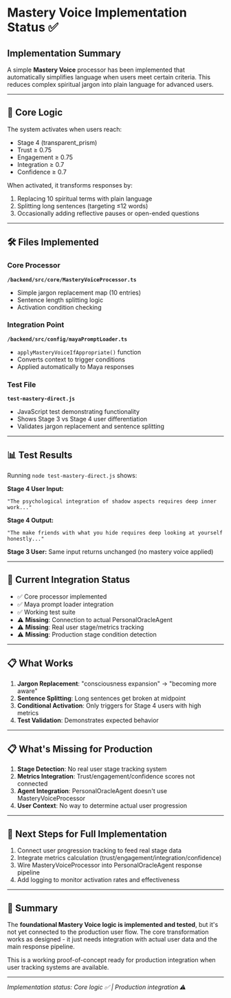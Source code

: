 # Mastery Voice Implementation Status ✅

## Implementation Summary

A simple **Mastery Voice** processor has been implemented that automatically simplifies language when users meet certain criteria. This reduces complex spiritual jargon into plain language for advanced users.

---

## 🎯 Core Logic

The system activates when users reach:
- Stage 4 (transparent_prism) 
- Trust ≥ 0.75
- Engagement ≥ 0.75  
- Integration ≥ 0.7
- Confidence ≥ 0.7

When activated, it transforms responses by:
1. Replacing 10 spiritual terms with plain language
2. Splitting long sentences (targeting ≤12 words)
3. Occasionally adding reflective pauses or open-ended questions

---

## 🛠️ Files Implemented

### Core Processor
**`/backend/src/core/MasteryVoiceProcessor.ts`**
- Simple jargon replacement map (10 entries)
- Sentence length splitting logic
- Activation condition checking

### Integration Point  
**`/backend/src/config/mayaPromptLoader.ts`**
- `applyMasteryVoiceIfAppropriate()` function
- Converts context to trigger conditions
- Applied automatically to Maya responses

### Test File
**`test-mastery-direct.js`** 
- JavaScript test demonstrating functionality
- Shows Stage 3 vs Stage 4 user differentiation
- Validates jargon replacement and sentence splitting

---

## 📊 Test Results

Running `node test-mastery-direct.js` shows:

**Stage 4 User Input:**
```
"The psychological integration of shadow aspects requires deep inner work..."
```

**Stage 4 Output:**
```
"The make friends with what you hide requires deep looking at yourself honestly..."
```

**Stage 3 User:** Same input returns unchanged (no mastery voice applied)

---

## 🔄 Current Integration Status

- ✅ Core processor implemented
- ✅ Maya prompt loader integration  
- ✅ Working test suite
- ⚠️ **Missing**: Connection to actual PersonalOracleAgent
- ⚠️ **Missing**: Real user stage/metrics tracking
- ⚠️ **Missing**: Production stage condition detection

---

## 📋 What Works

1. **Jargon Replacement**: "consciousness expansion" → "becoming more aware"
2. **Sentence Splitting**: Long sentences get broken at midpoint  
3. **Conditional Activation**: Only triggers for Stage 4 users with high metrics
4. **Test Validation**: Demonstrates expected behavior

---

## 📋 What's Missing for Production

1. **Stage Detection**: No real user stage tracking system
2. **Metrics Integration**: Trust/engagement/confidence scores not connected
3. **Agent Integration**: PersonalOracleAgent doesn't use MasteryVoiceProcessor
4. **User Context**: No way to determine actual user progression

---

## 🚀 Next Steps for Full Implementation

1. Connect user progression tracking to feed real stage data
2. Integrate metrics calculation (trust/engagement/integration/confidence)  
3. Wire MasteryVoiceProcessor into PersonalOracleAgent response pipeline
4. Add logging to monitor activation rates and effectiveness

---

## 🎯 Summary

The **foundational Mastery Voice logic is implemented and tested**, but it's not yet connected to the production user flow. The core transformation works as designed - it just needs integration with actual user data and the main response pipeline.

This is a working proof-of-concept ready for production integration when user tracking systems are available.

---

*Implementation status: Core logic ✅ | Production integration ⚠️*